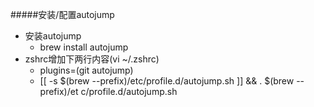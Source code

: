 #####安装/配置autojump

- 安装autojump
	- brew install autojump
- zshrc增加下两行内容(vi ~/.zshrc)
	- plugins=(git autojump)
	- [[ -s $(brew --prefix)/etc/profile.d/autojump.sh ]] && . $(brew --prefix)/et    c/profile.d/autojump.sh	 